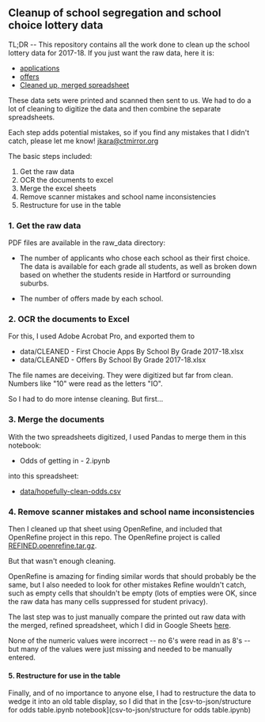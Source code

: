 ## Cleanup of school segregation and school choice lottery data

TL;DR -- This repository contains all the work done to clean up the school lottery
data for 2017-18. If you just want the raw data, here it is:

* [applications](https://www.documentcloud.org/documents/4389074-First-Chocie-Apps-by-School-by-Grade-2017-18.html)
* [offers](https://www.documentcloud.org/documents/4389075-Offers-by-School-by-Grade-2017-18.html)
* [Cleaned up, merged spreadsheet](https://docs.google.com/spreadsheets/d/e/2PACX-1vQDOK99IEzl8m6CuPk9RAa9VCG9wSniELaT8K-OBZzguf6DAk8gkmpm0xGCKvYlzan-yvMRf94_mTfG/pubhtml)

These data sets were printed and scanned then sent to us. We had to do a
lot of cleaning to digitize the data and then combine the separate
spreadsheets.

Each step adds potential mistakes, so if you find any mistakes that I
didn't catch, please let me know! jkara@ctmirror.org

The basic steps included:

1. Get the raw data
2. OCR the documents to excel
3. Merge the excel sheets
3. Remove scanner mistakes and school name inconsistencies
4. Restructure for use in the table

### 1. Get the raw data

PDF files are available in the raw_data directory:

* The number of applicants who chose each school as their first choice. The
  data is available for each grade all students, as well as broken down
  based on whether the students reside in Hartford or surrounding
  suburbs.

* The number of offers made by each school.

### 2. OCR the documents to Excel

For this, I used Adobe Acrobat Pro, and exported them to

* data/CLEANED - First Chocie Apps By School By Grade 2017-18.xlsx
* data/CLEANED - Offers By School By Grade 2017-18.xlsx

The file names are deceiving. They were digitized but far from
clean. Numbers like "10" were read as the letters "IO".

So I had to do more intense cleaning. But first...

### 3. Merge the documents

With the two spreadsheets digitized, I used Pandas to merge them in this notebook:

* Odds of getting in - 2.ipynb

into this spreadsheet:

* [data/hopefully-clean-odds.csv](data/hopefully-clean-odds.csv)


### 4. Remove scanner mistakes and school name inconsistencies

Then I cleaned up that sheet using OpenRefine, and included that OpenRefine
project in this repo. The OpenRefine project is called
[REFINED.openrefine.tar.gz](REFINED.openrefine.tar.gz).

But that wasn't enough cleaning.

OpenRefine is amazing for finding similar words that should probably be the
same, but I also needed to look for other mistakes Refine wouldn't catch,
such as empty cells that shouldn't be empty (lots of empties were OK, since
the raw data has many cells suppressed for student privacy).

The last step was to just manually compare the printed out raw data with
the merged, refined spreadsheet, which I did in Google Sheets
[here](https://docs.google.com/spreadsheets/d/e/2PACX-1vQDOK99IEzl8m6CuPk9RAa9VCG9wSniELaT8K-OBZzguf6DAk8gkmpm0xGCKvYlzan-yvMRf94_mTfG/pubhtml).

None of the numeric values were incorrect -- no 6's were read in as 8's --
but many of the values were just missing and needed to be manually entered.

#### 5. Restructure for use in the table

Finally, and of no importance to anyone else, I had to restructure the data
to wedge it into an old table display, so I did that in the [csv-to-json/structure for
odds table.ipynb notebook](csv-to-json/structure for odds table.ipynb)